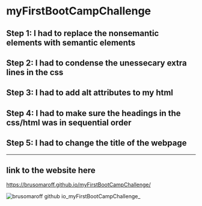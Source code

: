 # myFirstBootCampChallenge

## Step 1: I had to replace the nonsemantic elements with semantic elements

## Step 2: I had to condense the unessecary extra lines in the css 

## Step 3: I had to add alt attributes to my html

## Step 4: I had to make sure the headings in the css/html was in sequential order

## Step 5: I had to change the title of the webpage
---
## link to the website here
https://brusomaroff.github.io/myFirstBootCampChallenge/

![brusomaroff github io_myFirstBootCampChallenge_](https://user-images.githubusercontent.com/120063382/210290665-5b1abaf9-12b7-4b9e-b849-0b2d672a9839.png)
